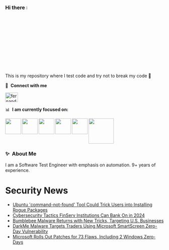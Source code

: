 ### Hi there <a href="https://www.gautamkrishnar.com/"><img src="https://media.giphy.com/media/hvRJCLFzcasrR4ia7z/giphy.gif" width="5%"></a>
This is my repository where I test code and try not to break my code :rofl:

🔗 &nbsp;**Connect with me**
<p align="left">
<a href="https://linkedin.com/in/fernandorlcruz" target="blank"><img align="center" src="https://raw.githubusercontent.com/rahuldkjain/github-profile-readme-generator/master/src/images/icons/Social/linked-in-alt.svg" alt="fernando cruz" height="30" width="40" /></a>
  
📊 &nbsp;**I am currently focused on:**

<img align="left" width='50' height='50' src="https://cdn.jsdelivr.net/gh/devicons/devicon/icons/python/python-original-wordmark.svg" />
<img align="left" width='50' height='50' src="https://cdn.jsdelivr.net/gh/devicons/devicon/icons/csharp/csharp-original.svg" />
<img align="left" width='50' height='50' src="https://cdn.jsdelivr.net/gh/devicons/devicon/icons/jenkins/jenkins-original.svg" />
<img align="left" width='50' height='50' src="https://specflow.org/wp-content/uploads/2021/05/SpecFlow-Icon.png" />
<img align="left" width='50' height='50' src="https://www.svgrepo.com/show/306098/githubactions.svg" />
<img width='80' height='80' src="https://cdn2.vectorstock.com/i/1000x1000/64/81/security-testing-concept-icon-safety-audit-key-vector-29166481.jpg" />
          
          
  
### ✨&nbsp; About Me

I am a Software Test Engineer with emphasis on automation. 9+ years of experience.

# Security News
<!-- BLOG-POST-LIST:START -->
- [Ubuntu &#39;command-not-found&#39; Tool Could Trick Users into Installing Rogue Packages](https://thehackernews.com/2024/02/ubuntu-command-not-found-tool-could.html)
- [Cybersecurity Tactics FinServ Institutions Can Bank On in 2024](https://thehackernews.com/2024/02/cybersecurity-tactics-finserv.html)
- [Bumblebee Malware Returns with New Tricks, Targeting U.S. Businesses](https://thehackernews.com/2024/02/bumblebee-malware-returns-with-new.html)
- [DarkMe Malware Targets Traders Using Microsoft SmartScreen Zero-Day Vulnerability](https://thehackernews.com/2024/02/darkme-malware-targets-traders-using.html)
- [Microsoft Rolls Out Patches for 73 Flaws, Including 2 Windows Zero-Days](https://thehackernews.com/2024/02/microsoft-rolls-out-patches-for-73.html)
<!-- BLOG-POST-LIST:END -->
